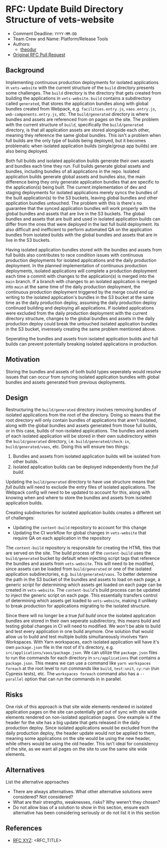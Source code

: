 # RFC: Update Build Directory Structure of vets-website

<!--
The title is what you want comments on. Use the active voice in a future tense.
Example:
    - The website will be built using the XZY framework
-->

* Comment Deadline: `YYYY-MM-DD`
* Team Crew and Name: Platform/Release Tools
* Authors:
  * [theodur](https://github.com/theodur)
* [Original RFC Pull Request](https://github.com/department-of-veterans-affairs/va.gov-platform-arch/pull/-1)

## Background

Implementing continuous production deployments for isolated applications in `vets-website` with the current structure of the `build` directory presents some challenges. The `build` directory is the directory that gets created from building the applications in `vets-website`. `build` contains a subdirectory called `generated`, that stores the application bundles along with global bundles created from Webpack, e.g. `facilities.entry.js`, `vaos.entry.js`, `web-components.entry.js`, etc. The `build/generated` directory is where bundles and assets are referenced from on pages on the site.
The problem with the current structure of `build`, specifically the `build/generated` directory, is that all application assets are stored alongside each other, meaning they reference the same global bundles. This isn't a problem when full builds are the only type of builds being deployed, but it becomes problematic when isolated application builds (single/group app builds) are also being deployed. 

Both full builds and isolated application builds generate their own assets and bundles each time they run. Full builds generate global assets and bundles, including bundles of all applications in the repo. Isolated application builds generate global assets and bundles also, the main difference being they only generate application bundles that are specific to the application(s) being built. The current implementation of dev and staging deployments for isolated applications merely syncs the bundles of the built application(s) to the S3 buckets, leaving global bundles and other application bundles untouched. The problem with this is there's no guarantee that the synced application bundles will work properly with the global bundles and assets that are live in the S3 buckets. The global bundles and assets that are built and used in isolated application builds can differ from the ones that were deployed in the last full build deployment. Its also difficult and inefficient to perform automated QA on the application bundles from isolated builds with the global bundles and assets that are in live in the S3 buckets.

Having isolated application bundles stored with the bundles and assets from full builds also contributes to race condition issues with continuous production deployments for isolated applications and the daily production deployment. In the planned implementation of continuous production deployments, isolated applications will complete a production deployment each time a commit with changes to the application(s) is merged into the `main` branch. If a branch with changes to an isolated application is merged into `main` at the same time of the daily production deployment, the continuous production deployment triggered by the merge could end up writing to the isolated application's bundles in the S3 bucket at the same time as the daily production deploy, assuming the daily production deploy continued building and deploying all applications. If isolated applications were excluded from the daily production deployment with the current directory structure, changes to the global bundles and assets in the daily production deploy could break the untouched isolated application bundles in the S3 bucket, inveresely creating the same problem mentioned above.

Seperating the bundles and assets from isolated application builds and full builds can prevent potentially breaking isolated applications in production.

## Motivation

Storing the bundles and assets of both build types seperately would resolve issues that can occur from syncing isolated application bundles with global bundles and assets generated from previous deployments.

## Design

Restructuring the `build/generated` directory involves removing bundles of isolated applications from the root of the directory. Doing so means that the root directory will only contain bundles of applications that aren't isolated, along with the global bundles and assets generated from those full builds, or in this case, builds of non-isolated applications. The bundles and assets of each isolated application will be stored in their own subdirectory within the `build/generated` directory, i.e. `build/generated/check-in`, `build/generated/vaos`, etc. Doing this will ensure two things:

1. Bundles and assets from isolated application builds will be isolated from other builds.
2. Isolated application builds can be deployed independently from the *full build*.

Updating the `build/generated` directory to have use structure means that *full builds* will need to exclude the entry files of isolated applications. The Webpack config will need to be updated to account for this, along with knowing when and where to store the bundles and assets from isolated application builds.

Creating subdirectories for isolated application builds creates a different set of challenges:

- Updating the `content-build` repository to account for this change
- Updating the CI workflow for global changes in `vets-website` that require QA on each application in the repository

The `content-build` repository is responsible for creating the HTML files that are served on the site. The build process of the `content-build` uses the `build/generated` bucket by default when injecting script tags that reference the bundles and assets from `vets-website`. This will need to be modified, since assets can be loaded from `build/generated` or one of the isolated application subdirectories, e.g. `build/generated/vaos`. To better determine the path in the S3 bucket of the bundles and assets to load on each page, a generic script for determining which assets get loaded on each page can be created in `vets-website`. The `content-build`'s build process can be updated to inject the generic script on each page. This essentially transfers control of determining which assets get loaded to `vets-website`, making it unlikely to break production for applications migrating to the isolated structure.

Since there will no longer be a true *full build* once the isolated application bundles are stored in their own seperate subdirectory, this means build and testing global changes in CI will need to modified. We won't be able to build and test every application in one build anymore. One solution that would allow us to build and test multiple builds simultaneously involves Yarn Workspaces. With Yarn workspaces, each isolated application will have it's own `package.json` file in the root of it's directory, e.g. `src/applications/vaos/package.json`. We can utilize the `package.json` files to run the commands for each directory in `src/applications` that contains a `package.json`. This means we can use a command like `yarn workspaces foreach` at the root level to run commands like `build`, `test:unit`, `cy:run` (run Cypress tests), etc. The `workspaces foreach` command also has a `--parallel` option that can run the commands in in parallel.

## Risks

One risk of this approach is that site wide elements rendered in isolated application pages on the site can potentially get out of sync with site wide elements rendered on non-isolated application pages. One example is if the header for the site has a big update that gets released in the daily production deploy. Since isolated applications would be excluded from the daily production deploy, the header update would not be applied to them, meaning some applications on the site would be using the new header, while others would be using the old header. This isn't ideal for consistency of the site, as we want all pages on the site to use the same site wide elements.

## Alternatives

List the alternative approaches

* There are always alternatives. What other alternative solutions were considered? Not considered?
* What are their strengths, weaknesses, risks? Why weren’t they chosen?
* Do not allow bias of a solution to show in this section, ensure each alternative has been considering seriously or do not list it in this section

## References

<!--
This section /may/ be eliminated if it is not applicable.
When linking to other documents in this repository, ensure to link to their state at a particular commit (hence the usage of .../blob/<FULL_COMMIT_HASH>/...) as opposed to their current state (i.e. 'currently in main').
-->

* [RFC XYZ](https://github.com/department-of-veterans-affairs/va.gov-platform-arch/blob/<FULL_COMMIT_HASH>/rfc/<FILENAME>.md): <RFC_TITLE>


